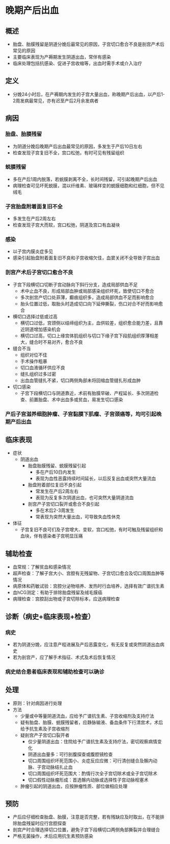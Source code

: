 # 晚期产后出血
## 概述
- 胎盘、胎膜残留是阴道分娩后最常见的原因，子宫切口愈合不良是剖宫产术后常见的原因
- 主要临床表现为产褥期发生阴道出血，常伴有感染
- 临床处理包括抗感染、促进子宫收缩等，出血时需手术或介入治疗

## 定义
- 分娩24小时后，在产褥期内发生的子宫大量出血，称晚期产后出血，以产后1-2周发病最常见，亦有迟至产后2月余发病者

## 病因
### 胎盘、胎膜残留
- 为阴道分娩后晚期产后出血最常见的原因，多发生于产后10日左右
- 检查发现子宫复旧不全，宫口松弛，有时可见有残留组织

### 蜕膜残留
- 多在产后1周内脱落，若蜕膜剥离不全，长时间残留，可引起晚期产后出血
- 病理检查可见坏死蜕膜，混以纤维素、玻璃样变的蜕膜细胞和红细胞，但不见绒毛

### 子宫胎盘附着面复旧不全
- 多发生在产后2周左右
- 检查发现子宫大而软，宫口松弛，阴道及宫口有血凝块

### 感染
- 以子宫内膜炎症多见
- 感染引起胎盘附着面复旧不良和子宫收缩欠佳，血窦关闭不全导致子宫出血

### 剖宫产术后子宫切口愈合不良
- 子宫下段横切口切断子宫动脉向下斜行分支，造成局部供血不足
  - 术中止血不良，形成局部血肿或局部感染组织坏死，致使切口不愈合
  - 多次剖宫产切口处菲薄，癫痕组织多，造成局部供血不足而影响愈合
  - 胎头位置过低，取胎头时造成切口向下延伸撕裂，伤口对合不好而影响愈合
- 横切口选择过低或过高
  - 横切口过低，宫颈侧以结缔组织为主，血供较差，组织愈合能力差，且靠近阴道增加感染机会
  - 横切口过高，切口上缘宫体肌组织与切口下缘子宫下段肌组织厚薄相差大，缝合时不易对齐，愈合不良
- 缝合不当
  - 组织对位不佳
  - 手术操作粗暴
  - 切口血液循环供应不良
  - 缝扎组织过多过密
  - 出血血管缝扎不紧，切口两侧角部未将回缩血管缝扎形成血肿
- 切口感染
  - 子宫下段横切口与阴道靠近，术前有胎膜早破、产程延长、多次阴道检查、前置胎盘、术中出血多或贫血，易发生切口感染
### 产后子宫滋养细胞肿瘤、子宫黏膜下肌瘤、子宫颈癌等，均可引起晚期产后出血

## 临床表现
- 症状
  - 阴道出血
    - 胎盘胎膜残留、蜕膜残留引起
      - 多在产后10日内发生
      - 表现为血性恶露持续时间延长，以后反复出血或突然大量流血 
    - 胎盘附着部位复旧不良引起
      - 常发生在产后2周左右
      - 表现为反复多次阴道出血，也可突然大量阴道流血
    - 剖宫产子宫切口裂开或愈合不良引起
      - 多在术后2-3周发生
      - 常表现为突然大量出血，可导致失血性休克
- 体征
  - 子宫复旧不良可们及子宫增大、变软，宫口松弛，有时可触及残留组织和血块，伴有感染者子宫明显压痛

## 辅助检查
- 血常规：了解贫血和感染情况
- 超声检查：了解子宫大小、宫腔有无残留物、子宫切口愈合及切口周围血肿等情况
- 病原体和药敏试验：宫腔分泌物培养、发热时行血培养，选择有效广谱抗生素
- 血hCG测定：有助于排除胎盘残留及绒毛膜癌
- 病理检查：宫腔刮出物或子宫切除标本，应送病理检查

## 诊断（病史+临床表现+检查）
### 病史
- 若为阴道分娩，应注意产程进展及产后恶露变化，有无反复或突然阴道出血病史
- 若为剖宫产，应了解手术指征、术式及术后恢复情况

### 病史结合患者临床表现和辅助检查可以确诊

## 处理
- 原则：针对病因进行处理
- 方法
  - 少量或中等量阴道流血，应给予广谱抗生素、子宫收缩剂及支持疗法
  - 疑有胎盘、胎膜、蜕膜残留者，应静脉输液、备血条件下行清宫术，术后给予抗生素及子宫收缩剂
  - 疑剖宫产子宫切口裂开者
    - 仅少量阴道出血：住院给予广谱抗生素及支持疗法，密切观察病情变化
    - 阴道出血量多：可行剖腹探查或腹腔镜检查
    - 切口周围组织坏死范围小、炎症反应应微：可行清创缝合及髂内动脉、子宫动脉结扎止血
    - 切口周围组织坏死范围大：酌情行次全子宫切除术或全子宫切除术
    - 切口假性动脉瘤形成：首选髂内动脉或选择性子宫动脉栓塞术
  - 肿瘤引起的阴道出血，应按肿瘤性质、部位做相应处理

## 预防
- 产后应仔细检查胎盘、胎膜，注意是否完整，若有残缺应及时取出，在不能排除胎盘残留时应行宫腔探查
- 剖宫产时合理选择切口位置，避免子宫下段横切口两侧角部撕裂并合理缝合
- 严格无菌操作，术后应用抗生素预防感染